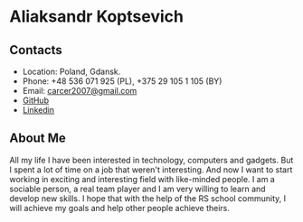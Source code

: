 # Aliaksandr Koptsevich

## Contacts

- Location: Poland, Gdansk.
- Phone: +48 536 071 925 (PL), +375 29 105 1 105 (BY)
- Email: carcer2007@gmail.com
- [GitHub](https://github.com/verystone69)
- [Linkedin](https://www.linkedin.com/in/alexunder-koptsevich/)

## About Me

All my life I have been interested in technology, computers and gadgets. But I spent a lot of time on a job that weren't interesting. And now I want to start working in exciting and interesting field with like-minded people.
I am a sociable person, a real team player and I am very willing to learn and develop new skills. I hope that with the help of the RS school community, I will achieve my goals and help other people achieve theirs.
